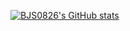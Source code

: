[![BJS0826's GitHub stats](https://github-readme-stats.vercel.app/api?username=BJS0826)](https://github.com/BJS0826/github-readme-stats)
